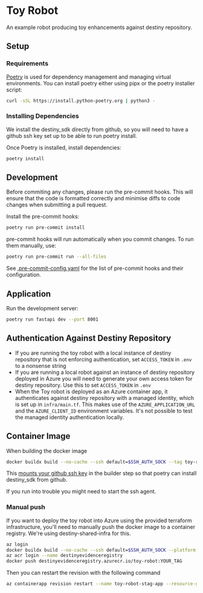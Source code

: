 # Toy Robot

An example robot producing toy enhancements against destiny repository.

## Setup

### Requirements

[Poetry](https://python-poetry.org) is used for dependency management and managing virtual environments. You can install poetry either using pipx or the poetry installer script:

```sh
curl -sSL https://install.python-poetry.org | python3 -
```

### Installing Dependencies

We install the destiny_sdk directly from github, so you will need to have a github ssh key set up to be able to run poetry install.

Once Poetry is installed, install dependencies:

```sh
poetry install
```

## Development

Before commiting any changes, please run the pre-commit hooks. This will ensure that the code is formatted correctly and minimise diffs to code changes when submitting a pull request.

Install the pre-commit hooks:

```sh
poetry run pre-commit install
```

pre-commit hooks will run automatically when you commit changes. To run them manually, use:

```sh
poetry run pre-commit run --all-files
```

See [.pre-commit-config.yaml](.pre-commit-config.yaml) for the list of pre-commit hooks and their configuration.

## Application

Run the development server:

```sh
poetry run fastapi dev --port 8001
```

## Authentication Against Destiny Repository

- If you are running the toy robot with a local instance of destiny repository that is not enforcing authentication, set `ACCESS_TOKEN` in `.env` to a nonsense string
- If you are running a local robot against an instance of destiny repository deployed in Azure you will need to generate your own access token for destiny repository. Use this to set `ACCESS_TOKEN` in `.env`
- When the Toy robot is deployed as an Azure container app, it authenticates against destiny repository with a managed identity, which is set up in `infra/main.tf`. This makes use of the `AZURE_APPLICATION_URL` and the `AZURE_CLIENT_ID` environment variables. It's not possible to test the managed identity authentication locally.

## Container Image

When building the docker image

```sh
docker buildx build --no-cache --ssh default=$SSH_AUTH_SOCK --tag toy-robot .
```

This [mounts your github ssh key](https://docs.docker.com/reference/dockerfile/#example-access-to-gitlab) in the builder step so that poetry can install destiny_sdk from github.

If you run into trouble you might need to start the ssh agent.

### Manual push

If you want to deploy the toy robot into Azure using the provided terraform infrastructure, you'll need to manually push the docker image to a container registry. We're using destiny-shared-infra for this.

```sh
az login
docker buildx build --no-cache --ssh default=$SSH_AUTH_SOCK --platform linux/amd64 --tag destinyevidenceregistry.azurecr.io/toy-robot .
az acr login --name destinyevidenceregistry
docker push destinyevidenceregistry.azurecr.io/toy-robot:YOUR_TAG
```

Then you can restart the revision with the following command

```sh
az containerapp revision restart --name toy-robot-stag-app --resource-group rg-toy-robot-staging --revision [REVISION_NAME]
```
